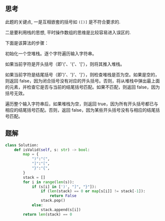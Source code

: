 ## 思考

此题的关键点, 一是互相嵌套的括号如 `([)]` 是不符合要求的.

二是要利用栈的思想, 平时操作数组的思维是比较容易进入误区的.

下面是该算法的步骤：

初始化一个空堆栈。逐个字符遍历输入字符串。

如果当前字符是开头括号（即'('、'{'、'['），则将其推入堆栈。

如果当前字符是结尾括号（即')'、'}'、']'），则检查堆栈是否为空。如果是空的，则返回 false，因为闭合括号没有对应的开头括号。否则，将从堆栈中弹出最上面的元素，并检查它是否与当前的结尾括号匹配。如果不匹配，则返回 false，因为括号无效。

遍历整个输入字符串后，如果堆栈为空，则返回 true，因为所有开头括号都已与相应的结尾括号匹配。否则，返回 false，因为某些开头括号没有与相应的结尾括号匹配。

## 题解

```python
class Solution:
    def isValid(self, s: str) -> bool:
        map = {
            ")":"(",
            "]":"[",
            "}":"{",
        }
        stack = []
        for i in range(len(s)):
            if (s[i] in [')', "]", "}"]):
                if (len(stack) == 0 or map[s[i]] != stack[-1]):
                    return False
                stack.pop()
            else:
                stack.append(s[i])
        return len(stack) == 0
```
